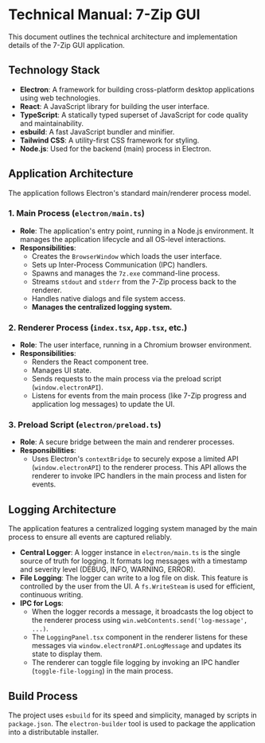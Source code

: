 # Technical Manual: 7-Zip GUI

This document outlines the technical architecture and implementation details of the 7-Zip GUI application.

## Technology Stack

- **Electron**: A framework for building cross-platform desktop applications using web technologies.
- **React**: A JavaScript library for building the user interface.
- **TypeScript**: A statically typed superset of JavaScript for code quality and maintainability.
- **esbuild**: A fast JavaScript bundler and minifier.
- **Tailwind CSS**: A utility-first CSS framework for styling.
- **Node.js**: Used for the backend (main) process in Electron.

## Application Architecture

The application follows Electron's standard main/renderer process model.

### 1. Main Process (`electron/main.ts`)

- **Role**: The application's entry point, running in a Node.js environment. It manages the application lifecycle and all OS-level interactions.
- **Responsibilities**:
    - Creates the `BrowserWindow` which loads the user interface.
    - Sets up Inter-Process Communication (IPC) handlers.
    - Spawns and manages the `7z.exe` command-line process.
    - Streams `stdout` and `stderr` from the 7-Zip process back to the renderer.
    - Handles native dialogs and file system access.
    - **Manages the centralized logging system.**

### 2. Renderer Process (`index.tsx`, `App.tsx`, etc.)

- **Role**: The user interface, running in a Chromium browser environment.
- **Responsibilities**:
    - Renders the React component tree.
    - Manages UI state.
    - Sends requests to the main process via the preload script (`window.electronAPI`).
    - Listens for events from the main process (like 7-Zip progress and application log messages) to update the UI.

### 3. Preload Script (`electron/preload.ts`)

- **Role**: A secure bridge between the main and renderer processes.
- **Responsibilities**:
    - Uses Electron's `contextBridge` to securely expose a limited API (`window.electronAPI`) to the renderer process. This API allows the renderer to invoke IPC handlers in the main process and listen for events.

## Logging Architecture

The application features a centralized logging system managed by the main process to ensure all events are captured reliably.

- **Central Logger**: A logger instance in `electron/main.ts` is the single source of truth for logging. It formats log messages with a timestamp and severity level (DEBUG, INFO, WARNING, ERROR).
- **File Logging**: The logger can write to a log file on disk. This feature is controlled by the user from the UI. A `fs.WriteSteam` is used for efficient, continuous writing.
- **IPC for Logs**:
    - When the logger records a message, it broadcasts the log object to the renderer process using `win.webContents.send('log-message', ...)`.
    - The `LoggingPanel.tsx` component in the renderer listens for these messages via `window.electronAPI.onLogMessage` and updates its state to display them.
    - The renderer can toggle file logging by invoking an IPC handler (`toggle-file-logging`) in the main process.

## Build Process

The project uses `esbuild` for its speed and simplicity, managed by scripts in `package.json`. The `electron-builder` tool is used to package the application into a distributable installer.